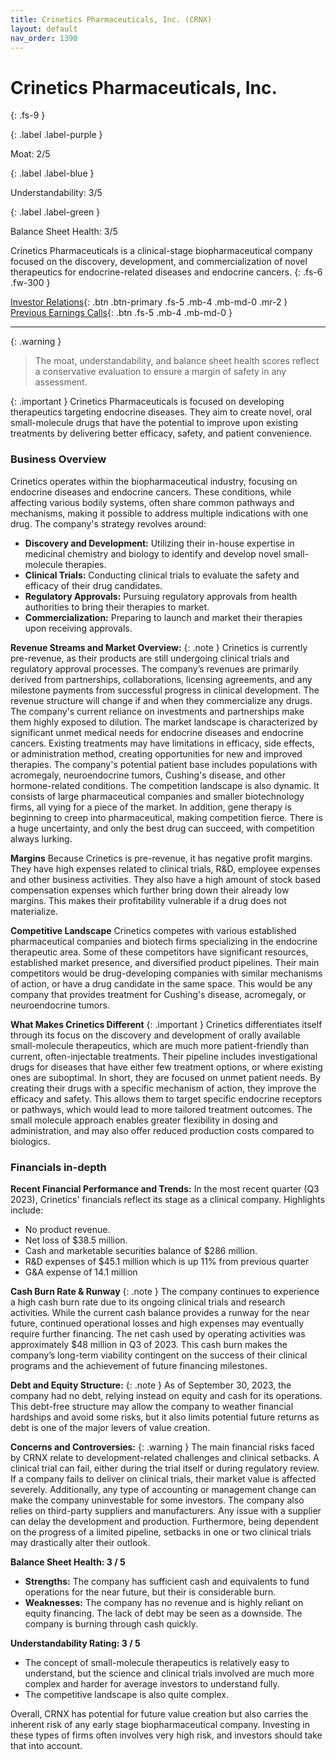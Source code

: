 ```yaml
---
title: Crinetics Pharmaceuticals, Inc. (CRNX)
layout: default
nav_order: 1390
---
```


# Crinetics Pharmaceuticals, Inc.
{: .fs-9 }

{: .label .label-purple }

Moat: 2/5

{: .label .label-blue }

Understandability: 3/5

{: .label .label-green }

Balance Sheet Health: 3/5

Crinetics Pharmaceuticals is a clinical-stage biopharmaceutical company focused on the discovery, development, and commercialization of novel therapeutics for endocrine-related diseases and endocrine cancers.
{: .fs-6 .fw-300 }

[Investor Relations](https://www.google.com/search?q=CRNX+investor+relations){: .btn .btn-primary .fs-5 .mb-4 .mb-md-0 .mr-2 }
[Previous Earnings Calls](https://discountingcashflows.com/company/CRNX/transcripts/){: .btn .fs-5 .mb-4 .mb-md-0 }

---

{: .warning }
>The moat, understandability, and balance sheet health scores reflect a conservative evaluation to ensure a margin of safety in any assessment.



{: .important }
Crinetics Pharmaceuticals is focused on developing therapeutics targeting endocrine diseases. They aim to create novel, oral small-molecule drugs that have the potential to improve upon existing treatments by delivering better efficacy, safety, and patient convenience.

### Business Overview
Crinetics operates within the biopharmaceutical industry, focusing on endocrine diseases and endocrine cancers. These conditions, while affecting various bodily systems, often share common pathways and mechanisms, making it possible to address multiple indications with one drug. 
The company's strategy revolves around:
*   **Discovery and Development:** Utilizing their in-house expertise in medicinal chemistry and biology to identify and develop novel small-molecule therapies.
*   **Clinical Trials:** Conducting clinical trials to evaluate the safety and efficacy of their drug candidates.
*   **Regulatory Approvals:** Pursuing regulatory approvals from health authorities to bring their therapies to market.
*   **Commercialization:** Preparing to launch and market their therapies upon receiving approvals.

**Revenue Streams and Market Overview:**
{: .note }
Crinetics is currently pre-revenue, as their products are still undergoing clinical trials and regulatory approval processes. The company’s revenues are primarily derived from partnerships, collaborations, licensing agreements, and any milestone payments from successful progress in clinical development. The revenue structure will change if and when they commercialize any drugs. The company's current reliance on investments and partnerships make them highly exposed to dilution.
The market landscape is characterized by significant unmet medical needs for endocrine diseases and endocrine cancers. Existing treatments may have limitations in efficacy, side effects, or administration method, creating opportunities for new and improved therapies. The company's potential patient base includes populations with acromegaly, neuroendocrine tumors, Cushing's disease, and other hormone-related conditions.
The competition landscape is also dynamic. It consists of large pharmaceutical companies and smaller biotechnology firms, all vying for a piece of the market. In addition, gene therapy is beginning to creep into pharmaceutical, making competition fierce. There is a huge uncertainty, and only the best drug can succeed, with competition always lurking.

**Margins**
Because Crinetics is pre-revenue, it has negative profit margins. They have high expenses related to clinical trials, R&D, employee expenses and other business activities. They also have a high amount of stock based compensation expenses which further bring down their already low margins. This makes their profitability vulnerable if a drug does not materialize.

**Competitive Landscape**
Crinetics competes with various established pharmaceutical companies and biotech firms specializing in the endocrine therapeutic area. Some of these competitors have significant resources, established market presence, and diversified product pipelines. Their main competitors would be drug-developing companies with similar mechanisms of action, or have a drug candidate in the same space. This would be any company that provides treatment for Cushing's disease, acromegaly, or neuroendocrine tumors.

**What Makes Crinetics Different**
{: .important }
Crinetics differentiates itself through its focus on the discovery and development of orally available small-molecule therapeutics, which are much more patient-friendly than current, often-injectable treatments.
Their pipeline includes investigational drugs for diseases that have either few treatment options, or where existing ones are suboptimal. In short, they are focused on unmet patient needs.
By creating their drugs with a specific mechanism of action, they improve the efficacy and safety. This allows them to target specific endocrine receptors or pathways, which would lead to more tailored treatment outcomes.
The small molecule approach enables greater flexibility in dosing and administration, and may also offer reduced production costs compared to biologics.

### Financials in-depth

**Recent Financial Performance and Trends:**
In the most recent quarter (Q3 2023), Crinetics' financials reflect its stage as a clinical company. Highlights include:
*   No product revenue.
*   Net loss of $38.5 million.
*   Cash and marketable securities balance of $286 million.
*   R&D expenses of $45.1 million which is up 11% from previous quarter
*   G&A expense of 14.1 million

**Cash Burn Rate & Runway**
{: .note }
The company continues to experience a high cash burn rate due to its ongoing clinical trials and research activities. While the current cash balance provides a runway for the near future, continued operational losses and high expenses may eventually require further financing. The net cash used by operating activities was approximately $48 million in Q3 of 2023. This cash burn makes the company’s long-term viability contingent on the success of their clinical programs and the achievement of future financing milestones.

**Debt and Equity Structure:**
{: .note }
As of September 30, 2023, the company had no debt, relying instead on equity and cash for its operations.  This debt-free structure may allow the company to weather financial hardships and avoid some risks, but it also limits potential future returns as debt is one of the major levers of value creation.

**Concerns and Controversies:**
{: .warning }
The main financial risks faced by CRNX relate to development-related challenges and clinical setbacks. A clinical trial can fail, either during the trial itself or during regulatory review. If a company fails to deliver on clinical trials, their market value is affected severely. Additionally, any type of accounting or management change can make the company uninvestable for some investors.  The company also relies on third-party suppliers and manufacturers. Any issue with a supplier can delay the development and production. Furthermore, being dependent on the progress of a limited pipeline, setbacks in one or two clinical trials may drastically alter their outlook.

**Balance Sheet Health: 3 / 5**
*   **Strengths:** The company has sufficient cash and equivalents to fund operations for the near future, but their is considerable burn.
*   **Weaknesses:** The company has no revenue and is highly reliant on equity financing. The lack of debt may be seen as a downside. The company is burning through cash quickly.

**Understandability Rating: 3 / 5**
* The concept of small-molecule therapeutics is relatively easy to understand, but the science and clinical trials involved are much more complex and harder for average investors to understand fully.
*   The competitive landscape is also quite complex.

Overall, CRNX has potential for future value creation but also carries the inherent risk of any early stage biopharmaceutical company. Investing in these types of firms often involves very high risk, and investors should take that into account.
